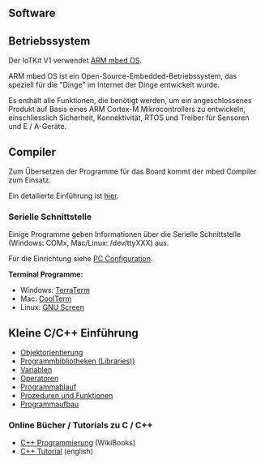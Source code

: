 Software
--------

## Betriebssystem

Der IoTKit V1 verwendet [ARM mbed OS](https://www.mbed.com/en/platform/mbed-os/).

ARM mbed OS ist ein Open-Source-Embedded-Betriebssystem, das speziell für die "Dinge" im Internet der Dinge entwickelt wurde.

Es enthält alle Funktionen, die benötigt werden, um ein angeschlossenes Produkt auf Basis eines ARM Cortex-M Mikrocontrollers zu entwickeln, einschliesslich Sicherheit, Konnektivität, RTOS und Treiber für Sensoren und E / A-Geräte.

## Compiler

Zum Übersetzen der Programme für das Board kommt der mbed Compiler zum Einsatz.

Ein detailierte Einführung ist [hier](https://docs.mbed.com/docs/mbed-os-handbook/en/latest/dev_tools/online_comp/). 

### Serielle Schnittstelle

Einige Programme geben Informationen über die Serielle Schnittstelle (Windows: COMx, Mac/Linux: /dev/ttyXXX) aus.

Für die Einrichtung siehe [PC Configuration](https://developer.mbed.org/platforms/FRDM-K64F/#pc-configuration).

**Terminal Programme:**

* Windows: [TerraTerm](http://sourceforge.jp/projects/ttssh2/releases/)
* Mac: [CoolTerm](http://freeware.the-meiers.org/)
* Linux: [GNU Screen](http://en.wikipedia.org/wiki/GNU_Screen) 

## Kleine C/C++ Einführung

* [Objektorientierung](12-Objektorientierung.md)
* [Programmbibliotheken (Libraries))](13-Libraries.md)
* [Variablen](14-Variablen.md)
* [Operatoren](15-Operatoren.md)
* [Programmablauf](16-Programmablauf.md)
* [Prozeduren und Funktionen](17-ProzedurenundFunktionen.md)
* [Programmaufbau](18-Programmaufbau.md)

### Online Bücher / Tutorials zu C / C++ 

*   [C++ Programmierung](http://de.wikibooks.org/wiki/C%2B%2B-Programmierung) (WikiBooks)
*   [C++ Tutorial](http://www.cplusplus.com/doc/tutorial/) (english)

